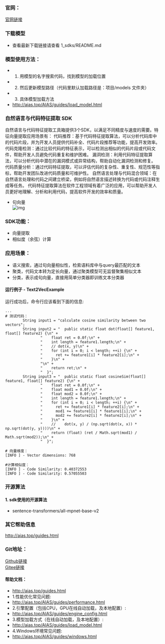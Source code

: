 ### 官网：
[官网链接](http://www.aias.top/)

### 下载模型
- 查看最新下载链接请查看 1_sdks/README.md

### 模型使用方法：
- 1. 用模型的名字搜索代码，找到模型的加载位置
- 2. 然后更新模型路径（代码里默认加载路径是：项目/models 文件夹）
- 3. 具体模型加载方法
- http://aias.top/AIAS/guides/load_model.html


### 自然语言与代码特征提取 SDK
自然语言与代码特征提取工具箱提供3个SDK，以满足不同精度与速度的需要。特征向量提取应用场景有：
代码推荐：基于代码特征提取算法，可以分析代码库中的代码片段，并为开发人员提供代码补全、代码片段推荐等功能，提高开发效率。
代码克隆检测：通过比较代码的特征表示，可以检测出相似的代码片段或代码文件，帮助开发人员避免代码重复和维护困难。
漏洞检测：利用代码特征提取算法，可以分析代码中潜在的漏洞模式或异常结构，帮助自动化漏洞检测和修复。
代码质量分析：通过代码特征提取，可以评估代码的复杂性、重复性、规范性等指标，帮助开发团队改进代码质量和可维护性。
自然语言处理与代码混合领域：在自然语言处理和代码之间建立桥梁，例如将自然语言描述转换为代码或代码注释生成等任务。
代码特征提取算法在软件工程领域有着广泛的应用，可以帮助开发人员更好地理解、分析和利用代码，提高软件开发的效率和质量。


- 句向量    
  ![img](https://aias-home.oss-cn-beijing.aliyuncs.com/AIAS/nlp_sdks/Universal-Sentence-Encoder.png)


### SDK功能：
- 向量提取
- 相似度（余弦）计算

### 应用场景：
- 语义搜索，通过句向量相似性，检索语料库中与query最匹配的文本
- 聚类，代码文本转为定长向量，通过聚类模型可无监督聚集相似文本
- 分类，表示成句向量，直接用简单分类器即训练文本分类器
  


#### 运行例子 - Text2VecExample
运行成功后，命令行应该看到下面的信息:
```text
...
# 测试代码：
        String input1 = "calculate cosine similarity between two vectors";
        String input2 = "  public static float dot(float[] feature1, float[] feature2) {\n" +
                "    float ret = 0.0f;\n" +
                "    int length = feature1.length;\n" +
                "    // dot(x, y)\n" +
                "    for (int i = 0; i < length; ++i) {\n" +
                "      ret += feature1[i] * feature2[i];\n" +
                "    }\n" +
                "\n" +
                "    return ret;\n" +
                "  }";
        String input3 = "  public static float cosineSim(float[] feature1, float[] feature2) {\n" +
                "    float ret = 0.0f;\n" +
                "    float mod1 = 0.0f;\n" +
                "    float mod2 = 0.0f;\n" +
                "    int length = feature1.length;\n" +
                "    for (int i = 0; i < length; ++i) {\n" +
                "      ret += feature1[i] * feature2[i];\n" +
                "      mod1 += feature1[i] * feature1[i];\n" +
                "      mod2 += feature2[i] * feature2[i];\n" +
                "    }\n" +
                "    //    dot(x, y) / (np.sqrt(dot(x, x)) * np.sqrt(dot(y, y))))\n" +
                "    return (float) (ret / Math.sqrt(mod1) / Math.sqrt(mod2));\n" +
                "  }";

# 向量维度：
[INFO ] - Vector dimensions: 768

#计算相似度：
[INFO ] - Code Similarity: 0.40372553
[INFO ] - Code Similarity: 0.57055503

```

### 开源算法
#### 1. sdk使用的开源算法
- sentence-transformers/all-mpnet-base-v2



### 其它帮助信息
http://aias.top/guides.html


### Git地址：
[Github链接](https://github.com/mymagicpower/AIAS)    
[Gitee链接](https://gitee.com/mymagicpower/AIAS)


#### 帮助文档：
- http://aias.top/guides.html
- 1.性能优化常见问题:
- http://aias.top/AIAS/guides/performance.html
- 2.引擎配置（包括CPU，GPU在线自动加载，及本地配置）:
- http://aias.top/AIAS/guides/engine_config.html
- 3.模型加载方式（在线自动加载，及本地配置）:
- http://aias.top/AIAS/guides/load_model.html
- 4.Windows环境常见问题:
- http://aias.top/AIAS/guides/windows.html

